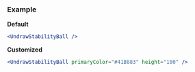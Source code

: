 ### Example

**Default**
```jsx
<UndrawStabilityBall />
```

**Customized**
```jsx
<UndrawStabilityBall primaryColor="#41B883" height="100" />
```
